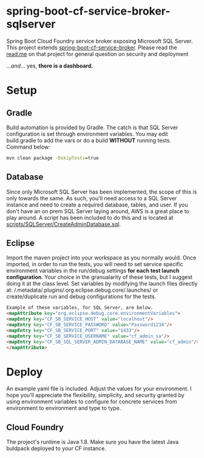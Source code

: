 spring-boot-cf-service-broker-sqlserver
=============================
Spring Boot Cloud Foundry service broker exposing Microsoft SQL Server. This project extends [spring-boot-cf-service-broker](https://github.com/cloudfoundry-community/spring-boot-cf-service-broker). Please read the [read.me](https://github.com/cloudfoundry-community/spring-boot-cf-service-broker/blob/master/README.md) on that project for general question on security and deployment

...*and*... yes, **there is a dashboard.**
# Setup
## Gradle
Build automation is provided by Gradle. The catch is that SQL Server configuration is set through environment variables. You may edit build.gradle to add the vars or do a build **WITHOUT** running tests. Command below:
```bat
mvn clean package -DskipTests=true
```
## Database
Since only Microsoft SQL Server has been implemented, the scope of this is only towards the same. As such, you'll need access to a SQL Server instance and need to create a required database, tables, and user. If you don't have an on prem SQL Server laying around, AWS is a great place to play around. A script has been included to do this and is located at [scripts/SQLServer/CreateAdminDatabase.sql](https://github.com/csvoboda-pivotal/spring-boot-cf-uni-java-broker/blob/master/Scripts/SQLServer/CreateAdminDatabase.sql).
## Eclipse
Import the maven project into your workspace as you normally would. Once imported, in order to run the tests, you will need to set service specific environment variables in the run/debug settings **for each test launch configuration**. Your choice in the granualarity of these tests, but I suggest doing it at the class level. Set variables by modifying the launch files directly at: <workspace>/.metadata/.plugins/.org.eclipse.debug.core/.launches/<runasfilename> or create/duplicate run and debug configurations for the tests.
```html
Example of these variables, for SQL Server, are below.
<mapAttribute key="org.eclipse.debug.core.environmentVariables">
<mapEntry key="CF_SB_SERVICE_HOST" value="localhost"/>
<mapEntry key="CF_SB_SERVICE_PASSWORD" value="Password1234"/>
<mapEntry key="CF_SB_SERVICE_PORT" value="1433"/>
<mapEntry key="CF_SB_SERVICE_USERNAME" value="cf_admin_sa"/>
<mapEntry key="CF_SB_SQL_SERVER_ADMIN_DATABASE_NAME" value="cf_admin"/>
</mapAttribute>
```

# Deploy
An example yaml file is included. Adjust the values for your environment. I hope you'll appreciate the flexibility, simplicity, and security granted by using environment variables to configure for concrete services from environment to environment and type to type.
## Cloud Foundry
The project's runtime is Java 1.8. Make sure you have the latest Java buldpack deployed to your CF instance.
